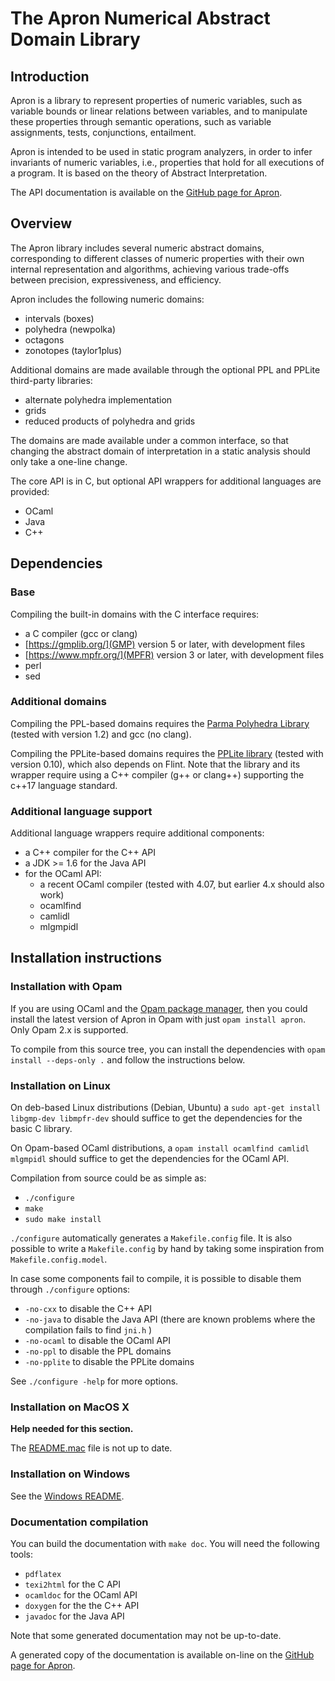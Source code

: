 # The Apron Numerical Abstract Domain Library


## Introduction

Apron is a library to represent properties of numeric variables, such as variable bounds or linear relations between variables, and to manipulate these properties through semantic operations, such as variable assignments, tests, conjunctions, entailment.

Apron is intended to be used in static program analyzers, in order to infer invariants of numeric variables, i.e., properties that hold for all executions of a program. It is based on the theory of Abstract Interpretation.


The API documentation is available on the [GitHub page for Apron](https://antoinemine.github.io/Apron/doc/).


## Overview

The Apron library includes several numeric abstract domains, corresponding to different classes of numeric properties with their own internal representation and algorithms, achieving various trade-offs between precision, expressiveness, and efficiency.

Apron includes the following numeric domains:
* intervals (boxes)
* polyhedra (newpolka)
* octagons
* zonotopes (taylor1plus)

Additional domains are made available through the optional PPL and PPLite third-party libraries:
* alternate polyhedra implementation
* grids
* reduced products of polyhedra and grids

The domains are made available under a common interface, so that changing the abstract domain of interpretation in a static analysis should only take a one-line change.

The core API is in C, but optional API wrappers for additional languages are provided:
* OCaml
* Java
* C++


## Dependencies

### Base

Compiling the built-in domains with the C interface requires:
* a C compiler (gcc or clang)
* [https://gmplib.org/](GMP) version 5 or later, with development files
* [https://www.mpfr.org/](MPFR) version 3 or later, with development files
* perl
* sed


### Additional domains

Compiling the PPL-based domains requires the [Parma Polyhedra Library](http://bugseng.com/products/ppl) (tested with version 1.2) and gcc (no clang).

Compiling the PPLite-based domains requires the [PPLite library](https://github.com/ezaffanella/PPLite) (tested with version 0.10), which also depends on Flint.
Note that the library and its wrapper require using a C++ compiler (g++ or clang++) supporting the c++17 language standard.


### Additional language support

Additional language wrappers require additional components:
* a C++ compiler for the C++ API
* a JDK >= 1.6 for the Java API
* for the OCaml API:
  * a recent OCaml compiler (tested with 4.07, but earlier 4.x should also work)
  * ocamlfind
  * camlidl
  * mlgmpidl


## Installation instructions

### Installation with Opam

If you are using OCaml and the [Opam package manager](https://opam.ocaml.org/), then you could install the latest version of Apron in Opam with just `opam install apron`.
Only Opam 2.x is supported.

To compile from this source tree, you can install the dependencies with `opam install --deps-only .` and follow the instructions below.


### Installation on Linux

On deb-based Linux distributions (Debian, Ubuntu) a `sudo apt-get install libgmp-dev libmpfr-dev` should suffice to get the dependencies for the basic C library.

On Opam-based OCaml distributions, a `opam install ocamlfind camlidl mlgmpidl` should suffice to get the dependencies for the OCaml API.

Compilation from source could be as simple as:
* `./configure`
* `make`
* `sudo make install`

`./configure` automatically generates a `Makefile.config` file. It is also possible to write a `Makefile.config` by hand by taking some inspiration from `Makefile.config.model`.

In case some components fail to compile, it is possible to disable them through `./configure` options:
* `-no-cxx` to disable the C++  API
* `-no-java` to disable the Java API (there are known problems where the compilation fails to find `jni.h` )
* `-no-ocaml` to disable the OCaml API
* `-no-ppl` to disable the PPL domains
* `-no-pplite` to disable the PPLite domains

See `./configure -help` for more options.



### Installation on MacOS X

**Help needed for this section.**

The [README.mac](README.mac) file is not up to date.



### Installation on Windows

See the [Windows README](README.windows.md).


### Documentation compilation

You can build the documentation with `make doc`.
You will need the following tools:
* `pdflatex`
* `texi2html` for the C API
* `ocamldoc` for the OCaml API
* `doxygen` for the the C++ API
* `javadoc` for the Java API

Note that some generated documentation may not be up-to-date.

A generated copy of the documentation is available on-line on the [GitHub page for Apron](https://antoinemine.github.io/Apron/doc/).
